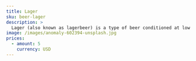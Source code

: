 ```yaml
---
title: Lager
sku: beer-lager
description: >
  Lager (also known as lagerbeer) is a type of beer conditioned at low temperatures.
image: /images/anomaly-602394-unsplash.jpg
prices:
  - amount: 5
    currency: USD
---
```

